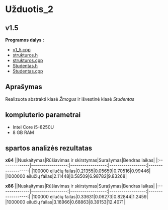 # Užduotis_2

## v1.5

**Programos dalys :**
* [v1_5.cpp](https://github.com/siveta/Uzduotis_2/blob/v1.5/v1.5/v1_5.cpp)
* [strukturos.h](https://github.com/siveta/Uzduotis_2/blob/v1.5/v1.5/strukturos.h)
* [strukturos.cpp](https://github.com/siveta/Uzduotis_2/blob/v1.5/v1.5/strukturos.cpp)
* [Studentas.h](https://github.com/siveta/Uzduotis_2/blob/v1.5/v1.5/Studentas.h)
* [Studentas.cpp](https://github.com/siveta/Uzduotis_2/blob/v1.5/v1.5/Studentas.cpp)

## Aprašymas
Realizuota abstrakti klasė *Žmogus* ir išvestinė klasė *Studentas*

## kompiuterio parametrai
* Intel Core i5-8250U
* 8 GB RAM 

## spartos analizės rezultatas
**x64**
||Nuskaitymas|Rūšiavimas ir skirstymas|Surašymas|Bendras laikas|
|:--------------|------------------:|------------------:|------------------:|------------------:|
|100000 eilučių failas|0.21355|0.05659|0.70516|0.99446|
|1000000 eilučių failas|2.11448|0.58509|6.98782|9.83268|

**x86**
||Nuskaitymas|Rūšiavimas ir skirstymas|Surašymas|Bendras laikas|
|:--------------|------------------:|------------------:|------------------:|------------------:|
|100000 eilučių failas|0.33631|0.06273|0.82844|1.2459|
|1000000 eilučių failas|3.18966|0.68863|8.39153|12.4071|

